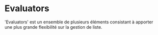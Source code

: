 # Evaluators
'Evaluators' est un ensemble de plusieurs éléments consistant à apporter une plus grande flexibilité sur la gestion de liste.
